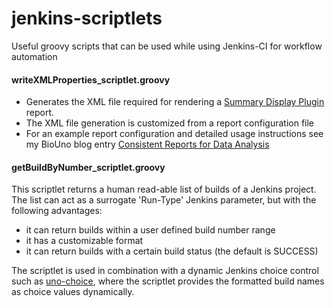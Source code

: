 jenkins-scriptlets
==================

Useful groovy scripts that can be used while using Jenkins-CI for workflow automation
#### writeXMLProperties_scriptlet.groovy
  * Generates the XML file required for rendering a [Summary Display Plugin](https://wiki.jenkins-ci.org/display/JENKINS/Summary+Display+Plugin) report.
  * The XML file generation is customized from a report configuration file
  * For an example report configuration and detailed usage instructions see my BioUno blog entry [Consistent Reports for Data Analysis](http://biouno.org/2014/07/07/Consistent-Reports-for-Data-Analysis)

#### getBuildByNumber_scriptlet.groovy
This scriptlet returns a human read-able list of builds of a Jenkins project. The list can act as a surrogate 'Run-Type' Jenkins parameter, but with the following advantages:
  * it can return builds within a user defined build number range
  * it has a customizable format
  * it can return builds with a certain build status (the default is SUCCESS)
  
The scriptlet is used in combination with a dynamic Jenkins choice control such as [uno-choice](https://github.com/biouno/uno-choice-plugin), where the scriptlet provides the formatted build names as choice values dynamically.
